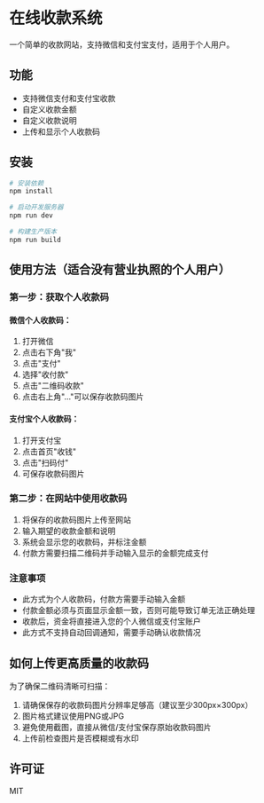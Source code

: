 # 在线收款系统

一个简单的收款网站，支持微信和支付宝支付，适用于个人用户。

## 功能

- 支持微信支付和支付宝收款
- 自定义收款金额
- 自定义收款说明
- 上传和显示个人收款码

## 安装

```bash
# 安装依赖
npm install

# 启动开发服务器
npm run dev

# 构建生产版本
npm run build
```

## 使用方法（适合没有营业执照的个人用户）

### 第一步：获取个人收款码

#### 微信个人收款码：
1. 打开微信
2. 点击右下角"我"
3. 点击"支付"
4. 选择"收付款"
5. 点击"二维码收款"
6. 点击右上角"..."可以保存收款码图片

#### 支付宝个人收款码：
1. 打开支付宝
2. 点击首页"收钱"
3. 点击"扫码付"
4. 可保存收款码图片

### 第二步：在网站中使用收款码

1. 将保存的收款码图片上传至网站
2. 输入期望的收款金额和说明
3. 系统会显示您的收款码，并标注金额
4. 付款方需要扫描二维码并手动输入显示的金额完成支付

### 注意事项

- 此方式为个人收款码，付款方需要手动输入金额
- 付款金额必须与页面显示金额一致，否则可能导致订单无法正确处理
- 收款后，资金将直接进入您的个人微信或支付宝账户
- 此方式不支持自动回调通知，需要手动确认收款情况

## 如何上传更高质量的收款码

为了确保二维码清晰可扫描：

1. 请确保保存的收款码图片分辨率足够高（建议至少300px×300px）
2. 图片格式建议使用PNG或JPG
3. 避免使用截图，直接从微信/支付宝保存原始收款码图片
4. 上传前检查图片是否模糊或有水印

## 许可证

MIT 